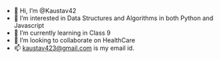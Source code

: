 - 👋 Hi, I’m @Kaustav42
- 👀 I’m interested in Data Structures and Algorithms in both Python and Javascript
- 🌱 I’m currently learning in Class 9
- 💞️ I’m looking to collaborate on HealthCare
- 📫 kaustav423@gmail.com is my email id.

<!---
Kaustav42/Kaustav42 is a ✨ special ✨ repository because its `README.md` (this file) appears on your GitHub profile.
You can click the Preview link to take a look at your changes.
--->
